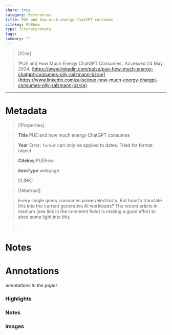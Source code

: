 ```yaml
---  
share: true  
category: References  
title: PUE and how much energy ChatGPT consumes  
citekey: PUEhow  
type: literaturenote  
tags:   
summary: ""  
---  
```

  
> [!Cite]   
> ‘PUE and How Much Energy ChatGPT Consumes’. Accessed 24 May 2024. [https://www.linkedin.com/pulse/pue-how-much-energy-chatgpt-consumes-olly-salzmann-bzrce](https://www.linkedin.com/pulse/pue-how-much-energy-chatgpt-consumes-olly-salzmann-bzrce).  
  
  
---  
  
# Metadata  
  
>[!Properties]  
      
> **Title** PUE and how much energy ChatGPT consumes    
> **Year** Error: `format` can only be applied to dates. Tried for format object     
> **Citekey** PUEhow    
> **itemType** webpage      
  
> [!LINK]   
>    
  
> [!Abstract]  
>  
> Every single query consumes power/electricity. But how to translate this into the current generative AI workloads? The recent article in medium (see link in the comment field) is making a good effort to shed some light into this.  
>.  
>   
# Notes  
  
>>  
  
  
# Annotations  
_annotations in the paper_.  
### Highlights  
  
  
  
### Notes  
  
  
  
### Images  
  
